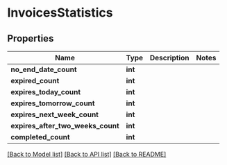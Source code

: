 # InvoicesStatistics

## Properties
Name | Type | Description | Notes
------------ | ------------- | ------------- | -------------
**no_end_date_count** | **int** |  | 
**expired_count** | **int** |  | 
**expires_today_count** | **int** |  | 
**expires_tomorrow_count** | **int** |  | 
**expires_next_week_count** | **int** |  | 
**expires_after_two_weeks_count** | **int** |  | 
**completed_count** | **int** |  | 

[[Back to Model list]](../README.md#documentation-for-models) [[Back to API list]](../README.md#documentation-for-api-endpoints) [[Back to README]](../README.md)


